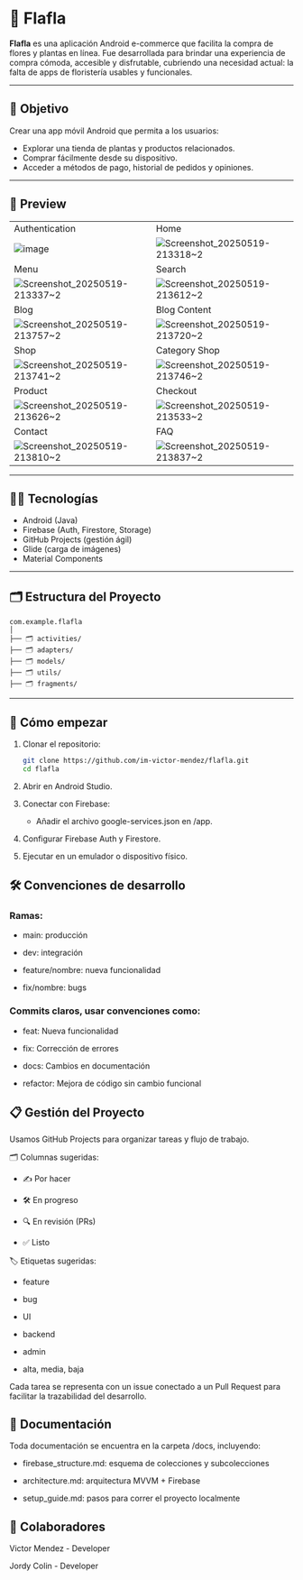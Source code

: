 # 🌿 Flafla

**Flafla** es una aplicación Android e-commerce que facilita la compra de flores y plantas en línea.
Fue desarrollada para brindar una experiencia de compra cómoda, accesible y disfrutable, cubriendo una necesidad actual: la falta de apps de floristería usables y funcionales.

---

## 🎯 Objetivo

Crear una app móvil Android que permita a los usuarios:

- Explorar una tienda de plantas y productos relacionados.
- Comprar fácilmente desde su dispositivo.
- Acceder a métodos de pago, historial de pedidos y opiniones.

---

## 📱 Preview

|   |   |
|---|---|
| Authentication | Home |
| ![image](https://github.com/user-attachments/assets/581077ec-b2fa-4e76-b38d-14cdcba29838) | ![Screenshot_20250519-213318~2](https://github.com/user-attachments/assets/605c1bdb-a746-4968-98cf-250c95d02729) |
| Menu | Search |
| ![Screenshot_20250519-213337~2](https://github.com/user-attachments/assets/19e18011-d062-4985-aa39-b36fc74c997d) | ![Screenshot_20250519-213612~2](https://github.com/user-attachments/assets/b7fe2b0e-6c0c-47f5-8fee-54bf2c219c76) |
| Blog | Blog Content |
| ![Screenshot_20250519-213757~2](https://github.com/user-attachments/assets/34b4dcd7-311a-4dbb-9183-c1451d533f8e) | ![Screenshot_20250519-213720~2](https://github.com/user-attachments/assets/2289121b-99f8-4893-98b6-9f530f6687c9) |
| Shop | Category Shop |
| ![Screenshot_20250519-213741~2](https://github.com/user-attachments/assets/204de30c-3bc7-401d-8f2f-2b7b5d6f5aeb) | ![Screenshot_20250519-213746~2](https://github.com/user-attachments/assets/76fef604-c330-4423-bfc5-238e9df3d3d9) |
| Product | Checkout |
| ![Screenshot_20250519-213626~2](https://github.com/user-attachments/assets/965e67df-4334-423e-b403-27f6696d05f8) | ![Screenshot_20250519-213533~2](https://github.com/user-attachments/assets/7ac325f7-8881-449c-88f8-f7842e5795fd) |
| Contact | FAQ |
| ![Screenshot_20250519-213810~2](https://github.com/user-attachments/assets/50ec8ff4-1019-44e6-b99a-ea8c499c9ed9) | ![Screenshot_20250519-213837~2](https://github.com/user-attachments/assets/6171a707-63e5-4a92-819e-c693611d79e2) |

---

## 🧑‍💻 Tecnologías

- Android (Java)
- Firebase (Auth, Firestore, Storage)
- GitHub Projects (gestión ágil)
- Glide (carga de imágenes)
- Material Components

---

## 🗂 Estructura del Proyecto

```
com.example.flafla
│
├── 🗂 activities/
├── 🗂 adapters/
├── 🗂 models/
├── 🗂 utils/
├── 🗂 fragments/
```
---

## 🚀 Cómo empezar

1. Clonar el repositorio:

   ```bash
   git clone https://github.com/im-victor-mendez/flafla.git
   cd flafla
   ```

2. Abrir en Android Studio.

3. Conectar con Firebase:

    - Añadir el archivo google-services.json en /app.

4. Configurar Firebase Auth y Firestore.

5. Ejecutar en un emulador o dispositivo físico.

## 🛠 Convenciones de desarrollo
### Ramas:

- main: producción

- dev: integración

- feature/nombre: nueva funcionalidad

- fix/nombre: bugs

### Commits claros, usar convenciones como:

- feat: Nueva funcionalidad

- fix: Corrección de errores

- docs: Cambios en documentación

- refactor: Mejora de código sin cambio funcional

## 📋 Gestión del Proyecto
Usamos GitHub Projects para organizar tareas y flujo de trabajo.

🗂 Columnas sugeridas:
- ✍️ Por hacer

- 🛠 En progreso

- 🔍 En revisión (PRs)

- ✅ Listo

🏷 Etiquetas sugeridas:
- feature

- bug

- UI

- backend

- admin

- alta, media, baja

Cada tarea se representa con un issue conectado a un Pull Request para facilitar la trazabilidad del desarrollo.

## 📄 Documentación
Toda documentación se encuentra en la carpeta /docs, incluyendo:

- firebase_structure.md: esquema de colecciones y subcolecciones

- architecture.md: arquitectura MVVM + Firebase

- setup_guide.md: pasos para correr el proyecto localmente

## 👥 Colaboradores
Victor Mendez - Developer

Jordy Colin - Developer
